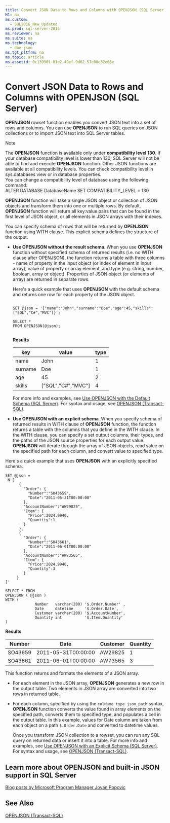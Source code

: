 ```yaml
---
title: Convert JSON Data to Rows and Columns with OPENJSON (SQL Server)
H1: na
ms.custom: 
  - SQL2016_New_Updated
ms.prod: sql-server-2016
ms.reviewer: na
ms.suite: na
ms.technology: 
  - dbe-json
ms.tgt_pltfrm: na
ms.topic: article
ms.assetid: 0c139901-01e2-49ef-9d62-57e08e32c68e
---
```

# Convert JSON Data to Rows and Columns with OPENJSON (SQL Server)
  **OPENJSON** rowset function enables you convert JSON text into a set of rows and columns. You can use **OPENJSON** to run SQL queries on JSON collections or to import JSON text into SQL Server tables.  
  
> [!NOTE]  
>  The **OPENJSON** function is available only under **compatibility level 130**. If your database compatibility level is lower than 130, SQL Server will not be able to find and execute **OPENJSON** function. Other JSON functions are available at all compatibility levels. You can check compatibility level in sys.databases view or in database properties.  
>     You can change a compatibility level of database using the following command:   
> ALTER DATABASE DatabaseName SET COMPATIBILITY\_LEVEL \= 130  
  
 **OPENJSON** function will take a single JSON object or collection of JSON objects and transform them into one or multiple rows. By default, **OPENJSON** function will return all key:value pairs that can be found in the first level of JSON object, or all elements in JSON arrays with their indexes.  
  
 You can specify schema of rows that will be returned by **OPENJSON** function using WITH clause. This explicit schema defines the structure of the output.  
  
-   **Use OPENJSON without the result schema**. When you use **OPENJSON** function without specified schema of returned results \(i.e. no WITH clause after OPENJSON\), the function returns a table with three columns \- name of property in the input object \(or index of element in input array\), value of property or array element, and type \(e.g. string, number, boolean, array or object\). Properties of JSON object \(or elements of array\) are returned in separate rows.  
  
     Here's a quick example that uses **OPENJSON**  with the default schema and returns one row for each property of  the JSON object.  
  
    ```tsql  
  
    SET @json = '{"name":"John","surname":"Doe","age":45,"skills":["SQL","C#","MVC"]}';  
  
    SELECT *  
    FROM OPENJSON(@json);  
  
    ```  
  
     **Results**  
  
    |key|value|type|  
    |---------|-----------|----------|  
    |name|John|1|  
    |surname|Doe|1|  
    |age|45|2|  
    |skills|\["SQL","C\#","MVC"\]|4|  
  
     For more info and examples, see [Use OPENJSON with the Default Schema &#40;SQL Server&#41;](../../Topics/TopicNameNotContainA/Use-OPENJSON-with-the-Default-Schema--SQL-Server-.md). For syntax and usage, see [OPENJSON &#40;Transact-SQL&#41;](../Topic/OPENJSON%20\(Transact-SQL\).md).  
  
-   **Use OPENJSON with an explicit schema**. When you specify schema of returned results in WITH clause of **OPENJSON** function, the function returns a table with the columns that you define in the WITH clause. In the WITH clause, you can specify a set output columns, their types, and the paths of the JSON source properties for each output value. **OPENJSON** will iterate through the array of JSON objects, read value on the specified path for each column, and convert value to specified type.  
  
 Here's a quick example that uses **OPENJSON**  with an explicitly specified schema.  
  
```tsql  
SET @json =   
 N'[  
      {  
        "Order": {  
          "Number":"SO43659",  
          "Date":"2011-05-31T00:00:00"  
        },  
        "AccountNumber":"AW29825",  
        "Item": {  
          "Price":2024.9940,  
          "Quantity":1  
        }  
      },  
      {  
        "Order": {  
          "Number":"SO43661",  
          "Date":"2011-06-01T00:00:00"  
        },  
        "AccountNumber":"AW73565",  
        "Item": {  
          "Price":2024.9940,  
          "Quantity":3  
        }  
     }  
]'  
  
SELECT * FROM  
OPENJSON ( @json )  
WITH (   
             Number   varchar(200) '$.Order.Number' ,  
             Date     datetime     '$.Order.Date',  
             Customer varchar(200) '$.AccountNumber',  
             Quantity int          '$.Item.Quantity'  
)  
```  
  
 **Results**  
  
|Number|Date|Customer|Quantity|  
|------------|----------|--------------|--------------|  
|SO43659|2011\-05\-31T00:00:00|AW29825|1|  
|SO43661|2011\-06\-01T00:00:00|AW73565|3|  
  
 This function returns and formats the elements of a JSON array.  
  
-   For each element in the JSON array, **OPENJSON** generates a new row in the output table. Two elements in JSON array are converted into two rows in returned table.  
  
-   For each column, specified by using the `colName type json_path` syntax, **OPENJSON** function converts the value found in array elements on the specified path, converts them to specified type, and populates a cell in the output table. In this example, values for Date column are taken from each object on a path `$.Order.Date` and converted to datetime values.  
  
     Once you transform JSON collection to a rowset, you can run any SQL query on returned data or insert it into a table. For more info and examples, see [Use OPENJSON with an Explicit Schema &#40;SQL Server&#41;](../../Topics/TopicNameNotContainA/Use-OPENJSON-with-an-Explicit-Schema--SQL-Server-.md). For syntax and usage, see [OPENJSON &#40;Transact-SQL&#41;](../Topic/OPENJSON%20\(Transact-SQL\).md).  
  
## Learn more about OPENJSON and built\-in JSON support in SQL Server  
 [Blog posts by Microsoft Program Manager Jovan Popovic](http://blogs.msdn.com/b/sqlserverstorageengine/archive/tags/json/)  
  
## See Also  
 [OPENJSON &#40;Transact-SQL&#41;](../Topic/OPENJSON%20\(Transact-SQL\).md)  
  
  